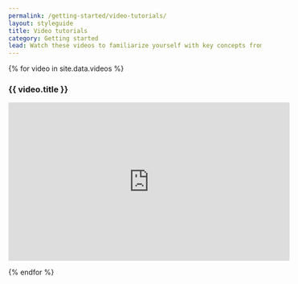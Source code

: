 ```yaml
---
permalink: /getting-started/video-tutorials/
layout: styleguide
title: Video tutorials
category: Getting started
lead: Watch these videos to familiarize yourself with key concepts from the U.S. Web Design Standards and open source development.
---
```


{% for video in site.data.videos %}

### {{ video.title }}

<iframe width="560" height="315" src="https://www.youtube.com/embed/{{ video.id }}" frameborder="0" allowfullscreen></iframe>

{% endfor %}
